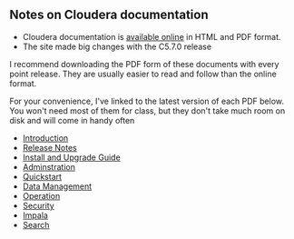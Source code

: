 ## Notes on Cloudera documentation

* Cloudera documentation is [available online](http://www.cloudera.com/documentation.html) in HTML and PDF format.
* The site made big changes with the C5.7.0 release

I recommend downloading the PDF form of these documents with every
point release. They are usually easier to read and follow than the
online format.

For your convenience, I've linked to the latest version of each PDF
below. You won't need most of them for class, but they don't take much
room on disk and will come in handy often

* [Introduction](http://www.cloudera.com/content/www/en-us/documentation/enterprise/latest/PDF/cloudera-introduction.pdf)
* [Release Notes](http://www.cloudera.com/content/www/en-us/documentation/enterprise/latest/PDF/cloudera-releases.pdf)
* [Install and Upgrade Guide](http://www.cloudera.com/content/www/en-us/documentation/enterprise/latest/PDF/cloudera-installation.pdf)
* [Adminstration](http://www.cloudera.com/documentation/enterprise/latest/PDF/cloudera-administration.pdf)
* [Quickstart](http://www.cloudera.com/content/www/en-us/documentation/enterprise/latest/PDF/cloudera-quickstart.pdf)
* [Data Management](http://www.cloudera.com/documentation/enterprise/latest/PDF/cloudera-datamgmt.pdf)
* [Operation](http://www.cloudera.com/documentation/enterprise/latest/PDF/cloudera-operation.pdf)
* [Security](http://www.cloudera.com/documentation/enterprise/latest/PDF/cloudera-security.pdf)
* [Impala](http://www.cloudera.com/documentation/enterprise/latest/PDF/cloudera-impala.pdf)
* [Search](http://www.cloudera.com/documentation/enterprise/latest/PDF/cloudera-search.pdf)
